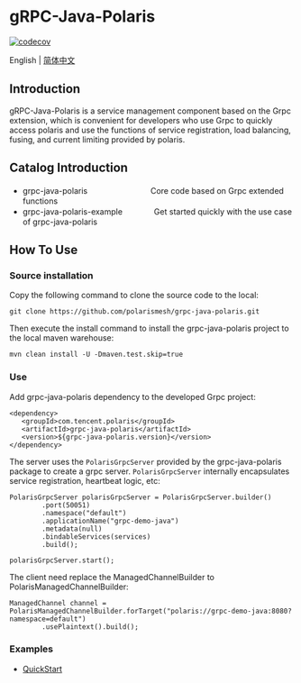 # gRPC-Java-Polaris

[![codecov](https://codecov.io/gh/polarismesh/polaris-go/branch/main/graph/badge.svg?token=EK9174H91T)](https://codecov.io/gh/polarismesh/polaris-go)

English | [简体中文](./README-zh.md)

## Introduction

gRPC-Java-Polaris is a service management component based on the Grpc extension, which is convenient for developers who use Grpc to quickly access polaris and use the functions of service registration, load balancing, fusing, and current limiting provided by polaris.

## Catalog Introduction

- grpc-java-polaris　　　　　　　　Core code based on Grpc extended functions
- grpc-java-polaris-example　　　　Get started quickly with the use case of grpc-java-polaris

## How To Use

### Source installation

Copy the following command to clone the source code to the local:

```
git clone https://github.com/polarismesh/grpc-java-polaris.git
```

Then execute the install command to install the grpc-java-polaris project to the local maven warehouse:

```
mvn clean install -U -Dmaven.test.skip=true
```

### Use

Add grpc-java-polaris dependency to the developed Grpc project:
```
<dependency>
   <groupId>com.tencent.polaris</groupId>
   <artifactId>grpc-java-polaris</artifactId>
   <version>${grpc-java-polaris.version}</version>
</dependency>
```

The server uses the `PolarisGrpcServer` provided by the grpc-java-polaris package to create a grpc server. `PolarisGrpcServer` internally encapsulates service registration, heartbeat logic, etc:
```
PolarisGrpcServer polarisGrpcServer = PolarisGrpcServer.builder()
        .port(50051)
        .namespace("default")
        .applicationName("grpc-demo-java")
        .metadata(null)
        .bindableServices(services)
        .build();
        
polarisGrpcServer.start();
```

The client need replace the ManagedChannelBuilder to PolarisManagedChannelBuilder:
```
ManagedChannel channel = PolarisManagedChannelBuilder.forTarget("polaris://grpc-demo-java:8080?namespace=default")
        .usePlaintext().build();
```

### Examples

- [QuickStart](./grpc-java-polaris-examples/quickstart-example)

